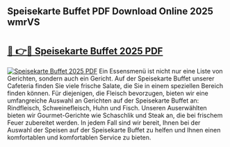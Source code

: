 ## Speisekarte Buffet PDF Download Online 2025 wmrVS

# <h2><a href="http://gcbexl.nevu.top/?p=Speisekarte+Buffet">🔗 👉🔴 Speisekarte Buffet 2025 PDF</a></h2>

[![Speisekarte Buffet 2025 PDF](https://i.imgur.com/dBaPXMq.png)](http://gcbexl.nevu.top/?p=Speisekarte+Buffet)
Ein Essensmenü ist nicht nur eine Liste von Gerichten, sondern auch ein Gericht. Auf der Speisekarte Buffet unserer Cafeteria finden Sie viele frische Salate, die Sie in einem speziellen Bereich finden können. Für diejenigen, die Fleisch bevorzugen, bieten wir eine umfangreiche Auswahl an Gerichten auf der Speisekarte Buffet an: Rindfleisch, Schweinefleisch, Huhn und Fisch. Unseren Auserwählten bieten wir Gourmet-Gerichte wie Schaschlik und Steak an, die bei frischem Feuer zubereitet werden. In jedem Fall sind wir bereit, Ihnen bei der Auswahl der Speisen auf der Speisekarte Buffet zu helfen und Ihnen einen komfortablen und komfortablen Service zu bieten.
